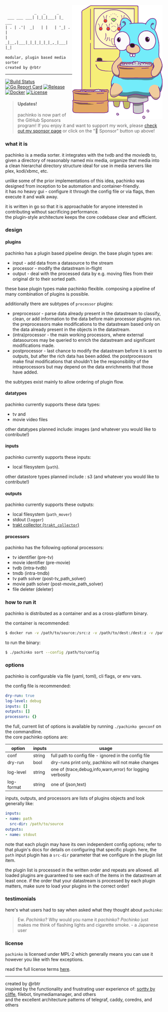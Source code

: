 <img align="right" width="290px" src=gopher.png>

```text
             _   _     _       
 ___ ___ ___| |_|_|___| |_ ___ 
| . | .'|  _|   | |   | '_| . |
|  _|__,|___|_|_|_|_|_|_,_|___|
|_|

modular, plugin based media sorter  
created by @rbtr  
```
---

[![Build Status](https://cloud.drone.io/api/badges/rbtr/pachinko/status.svg)](https://cloud.drone.io/rbtr/pachinko)
[![Go Report Card](https://goreportcard.com/badge/github.com/rbtr/pachinko)](https://goreportcard.com/report/github.com/rbtr/pachinko)
[![Release](https://img.shields.io/github/release/rbtr/pachinko.svg)](https://github.com/rbtr/pachinko/releases/latest)
[![Docker](https://img.shields.io/docker/pulls/rbtr/pachinko)](https://hub.docker.com/r/rbtr/pachinko)
[![License](https://img.shields.io/github/license/rbtr/pachinko)](/LICENSE)

> #### Updates!
> pachinko is now part of the GitHub Sponsors program! If you enjoy it and want to support my work, please [check out my sponsor page](https://github.com/sponsors/rbtr) or click on the "💖 Sponsor" button up above!

### what it is
pachinko is a media sorter. it integrates with the tvdb and the moviedb to, given a directory of reasonably named mix media, organize that media into a clean hierarchal directory structure ideal for use in media servers like plex, kodi/xbmc, etc.

unlike some of the prior implementations of this idea, pachinko was designed from inception to be automation and container-friendly.  
it has no heavy gui - configure it through the config file or via flags, then execute it and walk away.

it is written in go so that it is approachable for anyone interested in contributing without sacrificing performance.  
the plugin-style architecture keeps the core codebase clear and efficient.

### design

#### plugins
pachinko has a plugin based pipeline design. the base plugin types are:
- input - add data from a datasource to the stream
- processor - modify the datastream in-flight
- output - deal with the processed data by e.g. moving files from their original dir to their sorted path.

these base plugin types make pachinko flexible. composing a pipeline of many combination of plugins is possible.

additionally there are subtypes of `processor` plugins:
- preprocessor - parse data already present in the datastream to classify, clean, or add information to the data before main processor plugins run. the preprocessors make modifications to the datastream based only on the data already present in the objects in the datastream.
- (intra)processor - the main working processors, where external datasources may be queried to enrich the datastream and significant modifications made. 
- postprocessor - last chance to modify the datastream before it is sent to outputs, but after the rich data has been added. the postprocessors make final modifications that shouldn't be the responsibility of the intraprocessors but may depend on the data enrichments that those have added.

the subtypes exist mainly to allow ordering of plugin flow. 

#### datatypes
pachinko currently supports these data types: 
- tv and 
- movie video files

other datatypes planned include: images (and whatever you would like to contribute!)

#### inputs
pachinko currently supports these inputs: 
- local filesystem (`path`). 

other datastore types planned include : s3 (and whatever you would like to contribute!)

#### outputs
pachinko currently supports these outputs:
- local filesystem (`path_mover`)
- stdout (`logger`)
- [trakt collector (`trakt_collector`)](docs/plugins/outputs/trakt.md)

#### processors
pachinko has the following optional processors:
- tv identifier (pre-tv)
- movie identifier (pre-movie)
- tvdb (intra-tvdb)
- tmdb (intra-tmdb)
- tv path solver (post-tv_path_solver)
- movie path solver (post-movie_path_solver)
- file deleter (deleter)

### how to run it
pachinko is distributed as a container and as a cross-platform binary.  

the container is recommended:
```bash
$ docker run -v /path/to/source:/src:z -v /path/to/dest:/dest:z -v /path/to/cfg:/cfg rbtr/pachinko:latest --config /cfg
```

to run the binary:
```bash
$ ./pachinko sort --config /path/to/config
```

### options
pachinko is configurable via file (yaml, toml), cli flags, or env vars.

the config file is recommended:
```yaml
dry-run: true
log-level: debug
inputs: []
outputs: []
processors: {}
```

the full, current list of options is available by running `./pachinko genconf` on the commandline.  
the core pachinko options are:

| option | inputs | usage |
| - | - | - |
| conf | string | full path to config file - ignored in the config file | 
| dry-run | bool | dry-runs print only, pachkino will not make changes |
| log-level | string | one of (trace,debug,info,warn,error) for logging verbosity |
| log-format | string | one of (json,text) | 


inputs, outputs, and processors are lists of plugins objects and look generally like:

```yaml
inputs:
- name: path
  src-dir: /path/to/source
outputs:
- name: stdout
```

note that each plugin may have its own independent config options; refer to that plugin's docs for details on configuring that specific plugin. here, the `path` input plugin has a `src-dir` parameter that we configure in the plugin list item.

the plugin list is processed in the written order and repeats are allowed. all loaded plugins are guaranteed to see each of the items in the datastream at least once. if the order that your datastream is processed by each plugin matters, make sure to load your plugins in the correct order!


### testimonials

here's what users had to say when asked what they thought about `pachinko`:

> Ew. _Pachinko_? Why would you name it _pachinko_? _Pachinko_ just makes me think of flashing lights and cigarette smoke. - a Japanese user

### license

`pachinko` is licensed under MPL-2 which generally means you can use it however you like with few exceptions.  

read the full license terms [here](https://www.mozilla.org/en-US/MPL/2.0/FAQ/).  

---

created by @rbtr  
inspired by the functionality and frustrating user experience of: [sorttv by cliffe](https://sourceforge.net/projects/sorttv/), filebot, tinymediamanager, and others  
and the excellent architecture patterns of telegraf, caddy, coredns, and others
